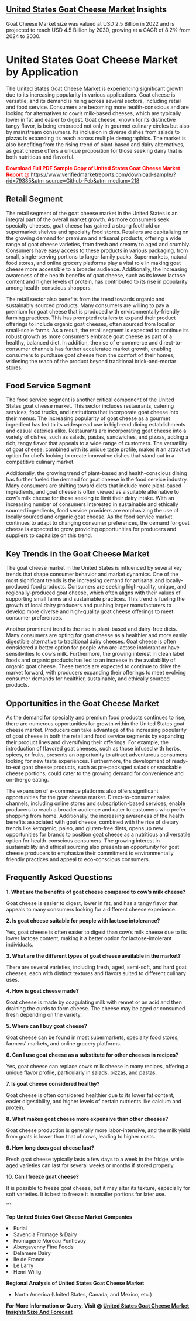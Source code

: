 <h2><a href="https://www.verifiedmarketreports.com/download-sample/?rid=79385&amp;utm_source=Github-Feb&amp;utm_medium=218" target="_blank">United States Goat Cheese Market</a> Insights</h2><p>Goat Cheese Market size was valued at USD 2.5 Billion in 2022 and is projected to reach USD 4.5 Billion by 2030, growing at a CAGR of 8.2% from 2024 to 2030.</p><p> <h1>United States Goat Cheese Market by Application</h1> <p>The United States Goat Cheese Market is experiencing significant growth due to its increasing popularity in various applications. Goat cheese is versatile, and its demand is rising across several sectors, including retail and food service. Consumers are becoming more health-conscious and are looking for alternatives to cow’s milk-based cheeses, which are typically lower in fat and easier to digest. Goat cheese, known for its distinctive tangy flavor, is being embraced not only in gourmet culinary circles but also by mainstream consumers. Its inclusion in diverse dishes from salads to pizzas is expanding its reach across multiple demographics. The market is also benefiting from the rising trend of plant-based and dairy alternatives, as goat cheese offers a unique proposition for those seeking dairy that is both nutritious and flavorful. <p><span class=""><span style="color: #ff0000;"><strong>Download Full PDF Sample Copy of United States Goat Cheese Market Report</strong> @ </span><a href="https://www.verifiedmarketreports.com/download-sample/?rid=79385&amp;utm_source=Github-Feb&amp;utm_medium=218" target="_blank">https://www.verifiedmarketreports.com/download-sample/?rid=79385&amp;utm_source=Github-Feb&amp;utm_medium=218</a></span></p> <h2>Retail Segment</h2> <p>The retail segment of the goat cheese market in the United States is an integral part of the overall market growth. As more consumers seek specialty cheeses, goat cheese has gained a strong foothold on supermarket shelves and specialty food stores. Retailers are capitalizing on the growing demand for premium and artisanal products, offering a wide range of goat cheese varieties, from fresh and creamy to aged and crumbly. Consumers have easy access to these products in various packaging, from small, single-serving portions to larger family packs. Supermarkets, natural food stores, and online grocery platforms play a vital role in making goat cheese more accessible to a broader audience. Additionally, the increasing awareness of the health benefits of goat cheese, such as its lower lactose content and higher levels of protein, has contributed to its rise in popularity among health-conscious shoppers. <p>The retail sector also benefits from the trend towards organic and sustainably sourced products. Many consumers are willing to pay a premium for goat cheese that is produced with environmentally-friendly farming practices. This has prompted retailers to expand their product offerings to include organic goat cheeses, often sourced from local or small-scale farms. As a result, the retail segment is expected to continue its robust growth as more consumers embrace goat cheese as part of a healthy, balanced diet. In addition, the rise of e-commerce and direct-to-consumer channels has further accelerated market growth, enabling consumers to purchase goat cheese from the comfort of their homes, widening the reach of the product beyond traditional brick-and-mortar stores. <h2>Food Service Segment</h2> <p>The food service segment is another critical component of the United States goat cheese market. This sector includes restaurants, catering services, food trucks, and institutions that incorporate goat cheese into their menus. The increasing popularity of goat cheese as a gourmet ingredient has led to its widespread use in high-end dining establishments and casual eateries alike. Restaurants are incorporating goat cheese into a variety of dishes, such as salads, pastas, sandwiches, and pizzas, adding a rich, tangy flavor that appeals to a wide range of customers. The versatility of goat cheese, combined with its unique taste profile, makes it an attractive option for chefs looking to create innovative dishes that stand out in a competitive culinary market. <p>Additionally, the growing trend of plant-based and health-conscious dining has further fueled the demand for goat cheese in the food service industry. Many consumers are shifting toward diets that include more plant-based ingredients, and goat cheese is often viewed as a suitable alternative to cow’s milk cheese for those seeking to limit their dairy intake. With an increasing number of consumers interested in sustainable and ethically sourced ingredients, food service providers are emphasizing the use of locally sourced and organic goat cheese. As the food service market continues to adapt to changing consumer preferences, the demand for goat cheese is expected to grow, providing opportunities for producers and suppliers to capitalize on this trend. <h2>Key Trends in the Goat Cheese Market</h2> <p>The goat cheese market in the United States is influenced by several key trends that shape consumer behavior and market dynamics. One of the most significant trends is the increasing demand for artisanal and locally-produced food products. Consumers are seeking high-quality, unique, and regionally-produced goat cheese, which often aligns with their values of supporting small farms and sustainable practices. This trend is fueling the growth of local dairy producers and pushing larger manufacturers to develop more diverse and high-quality goat cheese offerings to meet consumer preferences. <p>Another prominent trend is the rise in plant-based and dairy-free diets. Many consumers are opting for goat cheese as a healthier and more easily digestible alternative to traditional dairy cheeses. Goat cheese is often considered a better option for people who are lactose intolerant or have sensitivities to cow’s milk. Furthermore, the growing interest in clean label foods and organic products has led to an increase in the availability of organic goat cheese. These trends are expected to continue to drive the market forward, with producers expanding their offerings to meet evolving consumer demands for healthier, sustainable, and ethically sourced products. <h2>Opportunities in the Goat Cheese Market</h2> <p>As the demand for specialty and premium food products continues to rise, there are numerous opportunities for growth within the United States goat cheese market. Producers can take advantage of the increasing popularity of goat cheese in both the retail and food service segments by expanding their product lines and diversifying their offerings. For example, the introduction of flavored goat cheeses, such as those infused with herbs, spices, or fruits, presents an opportunity to attract adventurous consumers looking for new taste experiences. Furthermore, the development of ready-to-eat goat cheese products, such as pre-packaged salads or snackable cheese portions, could cater to the growing demand for convenience and on-the-go eating. <p>The expansion of e-commerce platforms also offers significant opportunities for the goat cheese market. Direct-to-consumer sales channels, including online stores and subscription-based services, enable producers to reach a broader audience and cater to customers who prefer shopping from home. Additionally, the increasing awareness of the health benefits associated with goat cheese, combined with the rise of dietary trends like ketogenic, paleo, and gluten-free diets, opens up new opportunities for brands to position goat cheese as a nutritious and versatile option for health-conscious consumers. The growing interest in sustainability and ethical sourcing also presents an opportunity for goat cheese producers to emphasize their commitment to environmentally friendly practices and appeal to eco-conscious consumers. <h2>Frequently Asked Questions</h2> <p><strong>1. What are the benefits of goat cheese compared to cow’s milk cheese?</strong></p> <p>Goat cheese is easier to digest, lower in fat, and has a tangy flavor that appeals to many consumers looking for a different cheese experience.</p> <p><strong>2. Is goat cheese suitable for people with lactose intolerance?</strong></p> <p>Yes, goat cheese is often easier to digest than cow’s milk cheese due to its lower lactose content, making it a better option for lactose-intolerant individuals.</p> <p><strong>3. What are the different types of goat cheese available in the market?</strong></p> <p>There are several varieties, including fresh, aged, semi-soft, and hard goat cheeses, each with distinct textures and flavors suited to different culinary uses.</p> <p><strong>4. How is goat cheese made?</strong></p> <p>Goat cheese is made by coagulating milk with rennet or an acid and then draining the curds to form cheese. The cheese may be aged or consumed fresh depending on the variety.</p> <p><strong>5. Where can I buy goat cheese?</strong></p> <p>Goat cheese can be found in most supermarkets, specialty food stores, farmers' markets, and online grocery platforms.</p> <p><strong>6. Can I use goat cheese as a substitute for other cheeses in recipes?</strong></p> <p>Yes, goat cheese can replace cow’s milk cheese in many recipes, offering a unique flavor profile, particularly in salads, pizzas, and pastas.</p> <p><strong>7. Is goat cheese considered healthy?</strong></p> <p>Goat cheese is often considered healthier due to its lower fat content, easier digestibility, and higher levels of certain nutrients like calcium and protein.</p> <p><strong>8. What makes goat cheese more expensive than other cheeses?</strong></p> <p>Goat cheese production is generally more labor-intensive, and the milk yield from goats is lower than that of cows, leading to higher costs.</p> <p><strong>9. How long does goat cheese last?</strong></p> <p>Fresh goat cheese typically lasts a few days to a week in the fridge, while aged varieties can last for several weeks or months if stored properly.</p> <p><strong>10. Can I freeze goat cheese?</strong></p> <p>It is possible to freeze goat cheese, but it may alter its texture, especially for soft varieties. It is best to freeze it in smaller portions for later use.</p> ```</p><p><strong>Top United States Goat Cheese Market Companies</strong></p><div data-test-id=""><p><li>Eurial</li><li> Savencia Fromage & Dairy</li><li> Fromagerie Moreau Pontlevoy</li><li> Abergavenny Fine Foods</li><li> Delamere Dairy</li><li> Ile de France</li><li> Le Larry</li><li> Henri Willig</li></p><div><strong>Regional Analysis of&nbsp;United States Goat Cheese Market</strong></div><ul><li dir="ltr"><p dir="ltr">North America&nbsp;(United States, Canada, and Mexico, etc.)</p></li></ul><p><strong>For More Information or Query, Visit @&nbsp;</strong><strong><a href="https://www.verifiedmarketreports.com/product/global-goat-cheese-market-growth-2019-2024/?utm_source=Github-Feb&amp;utm_medium=218" target="_blank">United States Goat Cheese Market Insights Size And Forecast</a></strong></p></div>
